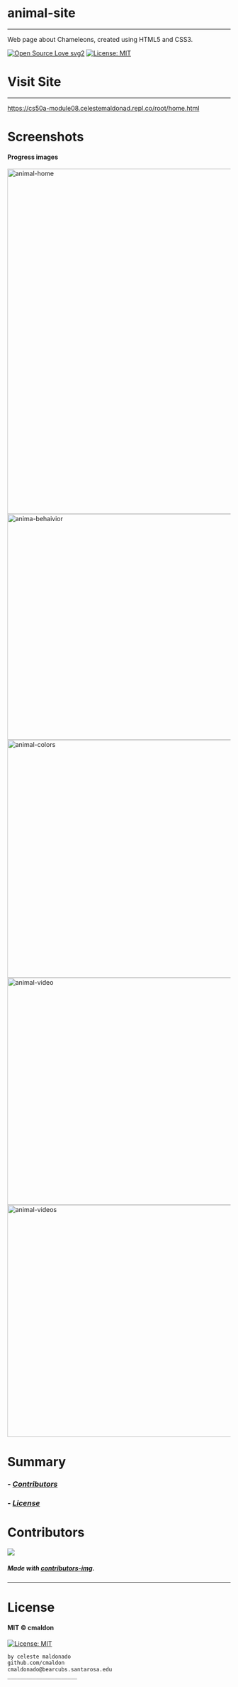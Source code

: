 # animal-site
----
Web page about Chameleons, created using HTML5 and CSS3.

[![Open Source Love svg2](https://badges.frapsoft.com/os/v2/open-source.svg?v=103)](https://github.com/ellerbrock/open-source-badges/)
[![License: MIT](https://img.shields.io/badge/License-MIT-yellow.svg)](https://opensource.org/licenses/MIT)
<!-- <img src="assets/NNNNNNNNNNNNN" width="400"> -->
<!-- <h2 align="center">____________________</h2> -->

<!-- <h4 align="center">________________________</h4> -->


# Visit Site
----
https://cs50a-module08.celestemaldonad.repl.co/root/home.html


# Screenshots
#### Progress images
<img width="778" alt="animal-home" src="https://user-images.githubusercontent.com/69225402/117093946-40538300-ad17-11eb-919e-3dc0fab028be.png">

<img width="509" alt="anima-behaivior" src="https://user-images.githubusercontent.com/69225402/117093953-447fa080-ad17-11eb-80e5-789a38891f48.png">

<img width="536" alt="animal-colors" src="https://user-images.githubusercontent.com/69225402/117094043-8f99b380-ad17-11eb-8e84-3bef817c9aa2.png">

<img width="512" alt="animal-video" src="https://user-images.githubusercontent.com/69225402/117094057-958f9480-ad17-11eb-8040-ad2c1085058c.png">

<img width="523" alt="animal-videos" src="https://user-images.githubusercontent.com/69225402/117094061-988a8500-ad17-11eb-82c9-cb1706d09314.png">



# Summary
### -  *[Contributors](#Contributors)*
### -  *[License](#License)*


# Contributors

[![](https://contrib.rocks/image?repo=cmaldon/animal-site)](https://github.com/cmaldon/animal-site/graphs/contributors)

##### Made with [contributors-img](https://contrib.rocks).

-----------------
# License
#### MIT © cmaldon
[![License: MIT](https://img.shields.io/badge/License-MIT-yellow.svg)](https://opensource.org/licenses/MIT)
```bash
by celeste maldonado
github.com/cmaldon
cmaldonado@bearcubs.santarosa.edu
______________________
``` 


